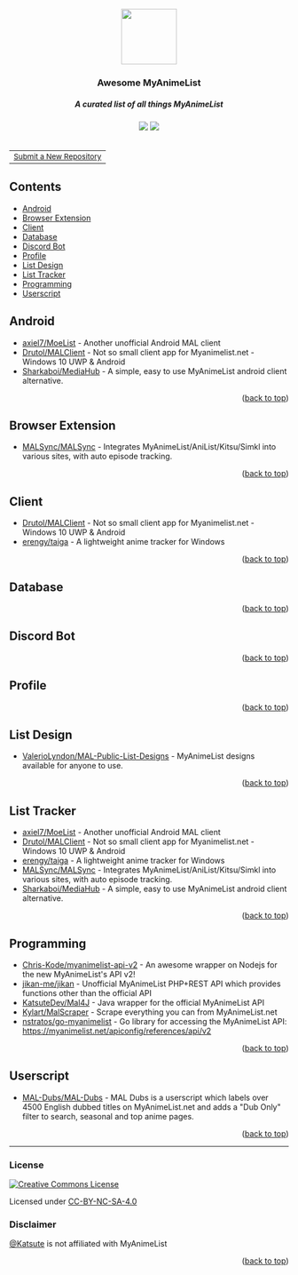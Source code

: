 <div id="top" align="center">
    <br>
    <a href="https://github.com/Katsute/awesome-myanimelist#readme">
        <img src="https://raw.githubusercontent.com/KatsuteDev/Background/main/logo.png" width="100" height="100">
    </a>
    <h3>Awesome MyAnimeList</h3>
    <h5>A curated list of all things MyAnimeList</h5>
    <a href="https://myanimelist.net/profile/KatsuteDev"><img src="https://shields.io/badge/KatsuteDev-blue?style=flat-square&logo=myanimelist&color=2e51a2"></a>
    <a href="https://myanimelist.net/clubs.php?cid=13727"><img src="https://shields.io/badge/MyAnimeList%20API%20Club-blue?style=flat-square&logo=myanimelist&color=2e51a2"></a>
    <br>
    <br>
    <table><tr><td>
        <small><a href="https://github.com/Katsute/awesome-myanimelist/issues/new?template=1-repository.yml">Submit a New Repository</a></small>
    </td></tr></table>
</div>

## Contents

<!-- TOC -->

 * [Android](#android)
 * [Browser Extension](#browser-extension)
 * [Client](#client)
 * [Database](#database)
 * [Discord Bot](#discord-bot)
 * [Profile](#profile)
 * [List Design](#list-design)
 * [List Tracker](#list-tracker)
 * [Programming](#programming)
 * [Userscript](#userscript)

<!-- /TOC -->

<!-- CONTENT -->

## Android

 * [axiel7/MoeList](https://github.com/axiel7/MoeList) - Another unofficial Android MAL client
 * [Drutol/MALClient](https://github.com/Drutol/MALClient) - Not so small client app for Myanimelist.net - Windows 10 UWP & Android
 * [Sharkaboi/MediaHub](https://github.com/Sharkaboi/MediaHub) - A simple, easy to use MyAnimeList android client alternative.

<p align="right">(<a href="#top">back to top</a>)</p>

## Browser Extension

 * [MALSync/MALSync](https://github.com/MALSync/MALSync) - Integrates MyAnimeList/AniList/Kitsu/Simkl into various sites, with auto episode tracking.

<p align="right">(<a href="#top">back to top</a>)</p>

## Client

 * [Drutol/MALClient](https://github.com/Drutol/MALClient) - Not so small client app for Myanimelist.net - Windows 10 UWP & Android
 * [erengy/taiga](https://github.com/erengy/taiga) - A lightweight anime tracker for Windows

<p align="right">(<a href="#top">back to top</a>)</p>

## Database


<p align="right">(<a href="#top">back to top</a>)</p>

## Discord Bot


<p align="right">(<a href="#top">back to top</a>)</p>

## Profile


<p align="right">(<a href="#top">back to top</a>)</p>

## List Design

 * [ValerioLyndon/MAL-Public-List-Designs](https://github.com/ValerioLyndon/MAL-Public-List-Designs) - MyAnimeList designs available for anyone to use.

<p align="right">(<a href="#top">back to top</a>)</p>

## List Tracker

 * [axiel7/MoeList](https://github.com/axiel7/MoeList) - Another unofficial Android MAL client
 * [Drutol/MALClient](https://github.com/Drutol/MALClient) - Not so small client app for Myanimelist.net - Windows 10 UWP & Android
 * [erengy/taiga](https://github.com/erengy/taiga) - A lightweight anime tracker for Windows
 * [MALSync/MALSync](https://github.com/MALSync/MALSync) - Integrates MyAnimeList/AniList/Kitsu/Simkl into various sites, with auto episode tracking.
 * [Sharkaboi/MediaHub](https://github.com/Sharkaboi/MediaHub) - A simple, easy to use MyAnimeList android client alternative.

<p align="right">(<a href="#top">back to top</a>)</p>

## Programming

 * [Chris-Kode/myanimelist-api-v2](https://github.com/Chris-Kode/myanimelist-api-v2) - An awesome wrapper on Nodejs for the new MyAnimeList's API v2!
 * [jikan-me/jikan](https://github.com/jikan-me/jikan) - Unofficial MyAnimeList PHP+REST API which provides functions other than the official API
 * [KatsuteDev/Mal4J](https://github.com/KatsuteDev/Mal4J) - Java wrapper for the official MyAnimeList API
 * [Kylart/MalScraper](https://github.com/Kylart/MalScraper) - Scrape everything you can from MyAnimeList.net
 * [nstratos/go-myanimelist](https://github.com/nstratos/go-myanimelist) - Go library for accessing the MyAnimeList API: https://myanimelist.net/apiconfig/references/api/v2

<p align="right">(<a href="#top">back to top</a>)</p>

## Userscript

 * [MAL-Dubs/MAL-Dubs](https://github.com/MAL-Dubs/MAL-Dubs) - MAL Dubs is a userscript which labels over 4500 English dubbed titles on MyAnimeList.net and adds a "Dub Only" filter to search, seasonal and top anime pages.

<p align="right">(<a href="#top">back to top</a>)</p>

<!-- /CONTENT -->

<hr>

### License

[![Creative Commons License](https://i.creativecommons.org/l/by-nc-sa/4.0/88x31.png)](http://creativecommons.org/licenses/by-nc-sa/4.0/)

Licensed under [CC-BY-NC-SA-4.0](http://creativecommons.org/licenses/by-nc-sa/4.0/)

### Disclaimer

[@Katsute](https://github.com/Katsute) is not affiliated with MyAnimeList

<p align="right">(<a href="#top">back to top</a>)</p>